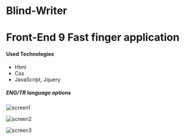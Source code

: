 # Blind-Writer
# Front-End 9 Fast finger application

#### Used Technologies
* Html
* Css
* JavaScript, Jquery

##### ENG/TR language options

![screen1](https://user-images.githubusercontent.com/101711642/180340267-ac4b0024-12e8-4fe4-8e2c-750841d59260.png)

![screen2](https://user-images.githubusercontent.com/101711642/180340283-fe60c863-2dd7-4ab6-a647-865c0077573f.png)

![screen3](https://user-images.githubusercontent.com/101711642/180340290-89ee2d69-c55f-4876-a3d2-544e935a2a04.png)
